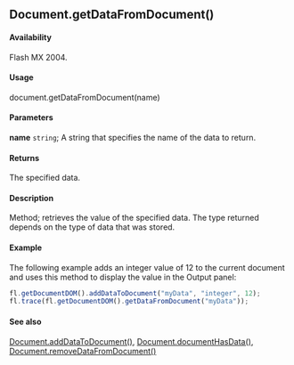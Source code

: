 ## Document.getDataFromDocument()

#### Availability

Flash MX 2004.

#### Usage

document.getDataFromDocument(name)

#### Parameters

**name** `string`; A string that specifies the name of the data to return.

#### Returns

The specified data.

#### Description

Method; retrieves the value of the specified data. The type returned depends on the type of data that was stored.

#### Example

The following example adds an integer value of 12 to the current document and uses this method to display the value in the Output panel:

```javascript
fl.getDocumentDOM().addDataToDocument("myData", "integer", 12);
fl.trace(fl.getDocumentDOM().getDataFromDocument("myData"));
```

#### See also

[Document.addDataToDocument()](../Document_object/Document1.md), [Document.documentHasData()](../Document_object/Document53.md), [Document.removeDataFromDocument()](../Document_object/Document250.md)
